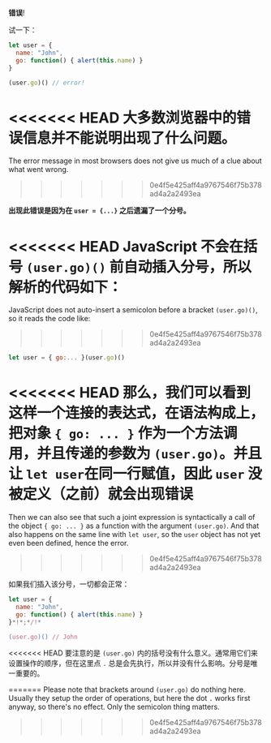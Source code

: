 **错误**!

试一下：

```js run
let user = {
  name: "John",
  go: function() { alert(this.name) }
}

(user.go)() // error!
```

<<<<<<< HEAD
大多数浏览器中的错误信息并不能说明出现了什么问题。
=======
The error message in most browsers does not give us much of a clue about what went wrong.
>>>>>>> 0e4f5e425aff4a9767546f75b378ad4a2a2493ea

**出现此错误是因为在 `user = {...}` 之后遗漏了一个分号。**

<<<<<<< HEAD
JavaScript 不会在括号 `(user.go)()` 前自动插入分号，所以解析的代码如下：
=======
JavaScript does not auto-insert a semicolon before a bracket `(user.go)()`, so it reads the code like:
>>>>>>> 0e4f5e425aff4a9767546f75b378ad4a2a2493ea

```js no-beautify
let user = { go:... }(user.go)()
```

<<<<<<< HEAD
那么，我们可以看到这样一个连接的表达式，在语法构成上，把对象 `{ go: ... }` 作为一个方法调用，并且传递的参数为 `(user.go)`。并且让 `let user`在同一行赋值，因此 `user` 没被定义（之前）就会出现错误 
=======
Then we can also see that such a joint expression is syntactically a call of the object `{ go: ... }` as a function with the argument `(user.go)`. And that also happens on the same line with `let user`, so the `user` object has not yet even been defined, hence the error.
>>>>>>> 0e4f5e425aff4a9767546f75b378ad4a2a2493ea

如果我们插入该分号，一切都会正常：

```js run
let user = {
  name: "John",
  go: function() { alert(this.name) }
}*!*;*/!*

(user.go)() // John
```

<<<<<<< HEAD
要注意的是 `(user.go)` 内的括号没有什么意义。通常用它们来设置操作的顺序，但在这里点 `.` 总是会先执行，所以并没有什么影响。分号是唯一重要的。






=======
Please note that brackets around `(user.go)` do nothing here. Usually they setup the order of operations, but here the dot `.` works first anyway, so there's no effect. Only the semicolon thing matters.
>>>>>>> 0e4f5e425aff4a9767546f75b378ad4a2a2493ea
